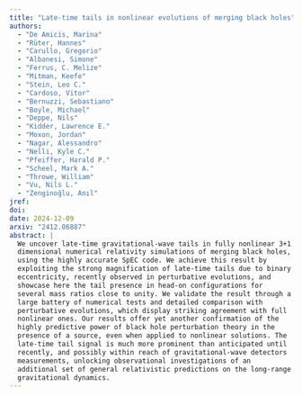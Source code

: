 ```yaml
---
title: "Late-time tails in nonlinear evolutions of merging black holes"
authors:
  - "De Amicis, Marina"
  - "Rüter, Hannes"
  - "Carullo, Gregorio"
  - "Albanesi, Simone"
  - "Ferrus, C. Melize"
  - "Mitman, Keefe"
  - "Stein, Leo C."
  - "Cardoso, Vitor"
  - "Bernuzzi, Sebastiano"
  - "Boyle, Michael"
  - "Deppe, Nils"
  - "Kidder, Lawrence E."
  - "Moxon, Jordan"
  - "Nagar, Alessandro"
  - "Nelli, Kyle C."
  - "Pfeiffer, Harald P."
  - "Scheel, Mark A."
  - "Throwe, William"
  - "Vu, Nils L."
  - "Zenginoğlu, Anıl"
jref:
doi:
date: 2024-12-09
arxiv: "2412.06887"
abstract: |
  We uncover late-time gravitational-wave tails in fully nonlinear 3+1
  dimensional numerical relativity simulations of merging black holes,
  using the highly accurate SpEC code. We achieve this result by
  exploiting the strong magnification of late-time tails due to binary
  eccentricity, recently observed in perturbative evolutions, and
  showcase here the tail presence in head-on configurations for
  several mass ratios close to unity. We validate the result through a
  large battery of numerical tests and detailed comparison with
  perturbative evolutions, which display striking agreement with full
  nonlinear ones. Our results offer yet another confirmation of the
  highly predictive power of black hole perturbation theory in the
  presence of a source, even when applied to nonlinear solutions. The
  late-time tail signal is much more prominent than anticipated until
  recently, and possibly within reach of gravitational-wave detectors
  measurements, unlocking observational investigations of an
  additional set of general relativistic predictions on the long-range
  gravitational dynamics.
---
```

